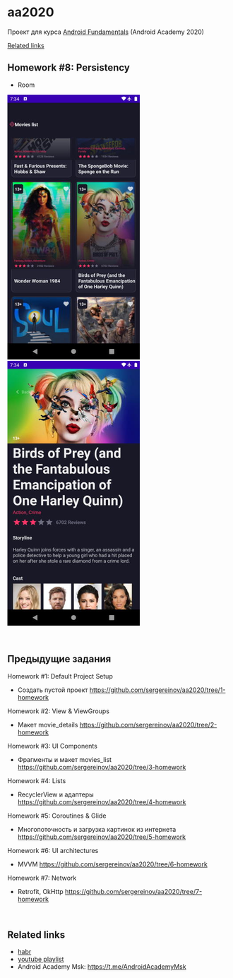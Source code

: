 # aa2020
Проект для курса [Android Fundamentals](https://android-academy-global.github.io/) (Android Academy 2020)

[Related links](#related-links)
<br>

## Homework #8: Persistency
 - Room
 
 ![hw8_list](/doc/aa2020_hw8_list.jpg) ![hw8_details](/doc/aa2020_hw8_details.jpg)

<br>

## Предыдущие задания

Homework #1: Default Project Setup 
* Создать пустой проект https://github.com/sergereinov/aa2020/tree/1-homework

Homework #2: View & ViewGroups
* Макет movie_details https://github.com/sergereinov/aa2020/tree/2-homework

Homework #3: UI Components
* Фрагменты и макет movies_list https://github.com/sergereinov/aa2020/tree/3-homework
 
Homework #4: Lists
* RecyclerView и адаптеры https://github.com/sergereinov/aa2020/tree/4-homework

Homework #5: Coroutines & Glide
* Многопоточность и загрузка картинок из интернета https://github.com/sergereinov/aa2020/tree/5-homework

Homework #6: UI architectures
* MVVM https://github.com/sergereinov/aa2020/tree/6-homework

Homework #7: Network
* Retrofit, OkHttp https://github.com/sergereinov/aa2020/tree/7-homework

<br>

## Related links
 - [habr](https://habr.com/ru/news/t/522972/)
 - [youtube playlist](https://www.youtube.com/playlist?list=PLjLCGE4bVpHCJvtGpEVl-4IYGHB1A8FCc)
 - Android Academy Msk: https://t.me/AndroidAcademyMsk
 
